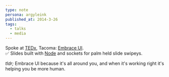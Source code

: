 ```yaml
---
type: note
persona: argyleink
published_at: 2014-3-26
tags: 
  - talks
  - media
---
```


Spoke at [TEDx](https://ted.com), Tacoma: [Embrace UI](https://www.youtube.com/embed/odt_C6vaFmI).  
✅ Slides built with [Node](http://nodejs.org/) and sockets for palm held slide swipeys.

*tldr;* Embrace UI because it's all around you, 
and when it's working right 
it's helping you be more human.